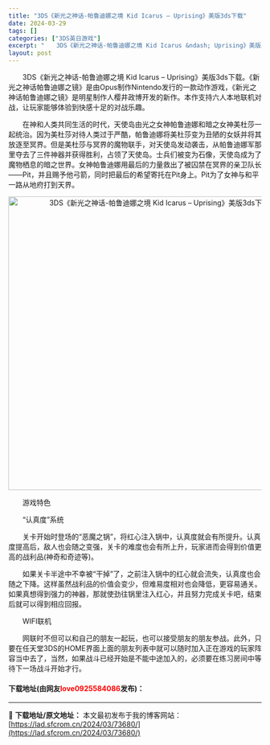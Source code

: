 ```yaml
---
title: "3DS《新光之神话-帕鲁迪娜之境 Kid Icarus – Uprising》美版3ds下载"
date: 2024-03-29
tags: []
categories: ["3DS英日游戏"]
excerpt: "　　3DS《新光之神话-帕鲁迪娜之境 Kid Icarus &ndash; Uprising》美版3ds下载。《新光之神话帕鲁迪娜之镜》是由Opus制作Nintendo发行的一款动作游戏，《新光之神话帕鲁迪娜之镜》是明星制作人樱井政博开发的新作。本作支持六人本地联机对战，让玩家能够体验到快感十足的对&hellip;"
layout: post
---
```


 <p>　　3DS《新光之神话-帕鲁迪娜之境 Kid Icarus &ndash; Uprising》美版3ds下载。《新光之神话帕鲁迪娜之镜》是由Opus制作Nintendo发行的一款动作游戏，《新光之神话帕鲁迪娜之镜》是明星制作人樱井政博开发的新作。本作支持六人本地联机对战，让玩家能够体验到快感十足的对战乐趣。</p> <p>　　在神和人类共同生活的时代，天使岛由光之女神帕鲁迪娜和暗之女神美杜莎一起统治。因为美杜莎对待人类过于严酷，帕鲁迪娜将美杜莎变为丑陋的女妖并将其放逐至冥界。但是美杜莎与冥界的魔物联手，对天使岛发动袭击，从帕鲁迪娜军那里夺去了三件神器并获得胜利，占领了天使岛。士兵们被变为石像，天使岛成为了魔物栖息的暗之世界。女神帕鲁迪娜用最后的力量救出了被囚禁在冥界的亲卫队长&mdash;&mdash;Pit，并且赐予他弓箭，同时把最后的希望寄托在Pit身上。Pit为了女神与和平一路从地府打到天界。</p> <p align="center"><img align="" border="0" src="https://lad.sfcrom.cn/wp-content/uploads/2024/03/20240329_6606237562045.png" width="584" alt="3DS《新光之神话-帕鲁迪娜之境 Kid Icarus – Uprising》美版3ds下载" /></p> <p>　　游戏特色</p> <p>　　&ldquo;认真度&rdquo;系统</p> <p>　　关卡开始时登场的&ldquo;恶魔之锅&rdquo;，将红心注入锅中，认真度就会有所提升。认真度提高后，敌人也会随之变强，关卡的难度也会有所上升，玩家进而会得到价值更高的战利品(神奇和奇迹等)。</p> <p>　　如果关卡半途中不幸被&ldquo;干掉&rdquo;了，之前注入锅中的红心就会流失，认真度也会随之下降。这样虽然战利品的价值会变少，但难易度相对也会降低，更容易通关。如果真想得到强力的神器，那就使劲往锅里注入红心，并且努力完成关卡吧，结束后就可以得到相应回报。</p> <p>　　WIFI联机</p> <p>　　网联时不但可以和自己的朋友一起玩，也可以接受朋友的朋友参战。此外，只要在任天堂3DS的HOME界面上面的朋友列表中就可以随时加入正在游戏的玩家阵容当中去了，当然，如果战斗已经开始是不能中途加入的，必须要在练习房间中等待下一场战斗开始才行。</p> <p><h4>下载地址(由网友<font color="red">love0925584086</font>发布)：</h4></p> 

---
📖 **下载地址/原文地址：** 本文最初发布于我的博客网站：[https://lad.sfcrom.cn/2024/03/73680/](https://lad.sfcrom.cn/2024/03/73680/)
